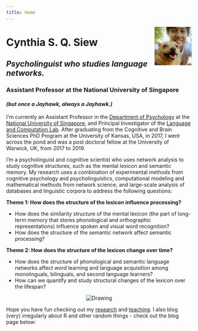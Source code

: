 ```yaml
---
title: Home
---
```


<img src="img/profile2.jpg" style="max-width:20%;min-width:60px;float:right;" alt="profile" />

# Cynthia S. Q. Siew

## _Psycholinguist who studies language networks._

### Assistant Professor at the National University of Singapore 

#### _(but once a Jayhawk, always a Jayhawk.)_

I'm currently an Assistant Professor in the [Department of Psychology](https://fass.nus.edu.sg/psy/) at the [National University of Singapore](https://www.nus.edu.sg/), and Principal Investigator of the [Language and Computation Lab](https://langcomplab.github.io). After graduating from the Cognitive and Brain Sciences PhD Program at the University of Kansas, USA, in 2017, I went across the pond and was a post doctoral fellow at the University of Warwick, UK, from 2017 to 2019.      

I’m a psycholinguist and cognitive scientist who uses network analysis to study cognitive structures, such as the mental lexicon and semantic memory. My research uses a combination of experimental methods from cognitive psychology and psycholinguistics, computational modeling and mathematical methods from network science, and large-scale analysis of databases and linguistic corpora to address the following questions:

**Theme 1: How does the structure of the lexicon influence processing?**

* How does the similarity structure of the mental lexicon (the part of long-term memory that stores phonological and orthographic representations) influence spoken and visual word recognition?
* How does the structure of the semantic network affect semantic processing?

**Theme 2: How does the structure of the lexicon change over time?**

* How does the structure of phonological and semantic language networks affect word learning and language acquisition among monolinguals, bilinguals, and second language learners?
* How can we quantify and study structural changes of the lexicon over the lifespan?

<p align="center"><center><img src="/img/this_one.png" alt="Drawing" class="center" style="width: 400px;"/></center></p>  

Hope you have fun checking out my [research](/publications) and [teaching](/teaching). I also blog (very) irregularly about R and other random things - check out the blog page below:  
